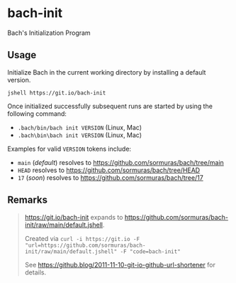 # bach-init

Bach's Initialization Program

## Usage

Initialize Bach in the current working directory by installing a default version.

`jshell https://git.io/bach-init`

Once initialized successfully subsequent runs are started by using the following command:

- `.bach/bin/bach init VERSION` (Linux, Mac)
- `.bach\bin\bach init VERSION` (Linux, Mac)

Examples for valid `VERSION` tokens include:

- `main` (_default_) resolves to <https://github.com/sormuras/bach/tree/main>
- `HEAD` resolves to <https://github.com/sormuras/bach/tree/HEAD>
- `17` (_soon_) resolves to <https://github.com/sormuras/bach/tree/17>

## Remarks

> <https://git.io/bach-init> expands to <https://github.com/sormuras/bach-init/raw/main/default.jshell>.
>
> Created via `curl -i https://git.io -F "url=https://github.com/sormuras/bach-init/raw/main/default.jshell" -F "code=bach-init"`
>
> See <https://github.blog/2011-11-10-git-io-github-url-shortener> for details.
